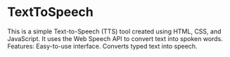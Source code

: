 # TextToSpeech
This is a simple Text-to-Speech (TTS) tool created using HTML, CSS, and JavaScript. It uses the Web Speech API to convert text into spoken words.  Features: Easy-to-use interface. Converts typed text into speech.
